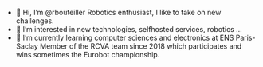 - 👋 Hi, I’m @rbouteiller
Robotics enthusiast, I like to take on new challenges.
- 👀 I’m interested in new technologies, selfhosted services, robotics ...
- 🌱 I’m currently learning computer sciences and electronics at ENS Paris-Saclay
Member of the RCVA team since 2018 which participates and wins sometimes the Eurobot championship. 
<!---
rbouteiller/rbouteiller is a ✨ special ✨ repository because its `README.md` (this file) appears on your GitHub profile.
You can click the Preview link to take a look at your changes.
--->
